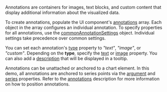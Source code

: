 Annotations are containers for images, text blocks, and custom content that display additional information about the visualized data.

To create annotations, populate the UI component's [annotations](/Documentation/ApiReference/UI_Components/dxChart/Configuration/annotations/) array. Each object in the array configures an individual annotation. To specify properties for all annotations, use the [commonAnnotationSettings](/Documentation/ApiReference/UI_Components/dxChart/Configuration/commonAnnotationSettings/) object. Individual settings take precedence over common settings.

You can set each annotation's [type](/Documentation/ApiReference/UI_Components/dxChart/Configuration/annotations/#type) property to *"text"*, *"image"*, or *"custom"*. Depending on the **type**, specify the [text](/Documentation/ApiReference/UI_Components/dxChart/Configuration/annotations/#text) or [image](/Documentation/ApiReference/UI_Components/dxChart/Configuration/annotations/image/) property. You can also add a [description](/Documentation/ApiReference/UI_Components/dxChart/Configuration/annotations/#description) that will be displayed in a tooltip.

Annotations can be unattached or anchored to a chart element. In this demo, all annotations are anchored to series points via the [argument](/Documentation/ApiReference/UI_Components/dxChart/Configuration/annotations/#argument) and [series](/Documentation/ApiReference/UI_Components/dxChart/Configuration/annotations/#series) properties. Refer to the [annotations](/Documentation/ApiReference/UI_Components/dxChart/Configuration/annotations/) description for more information on how to position annotations.
